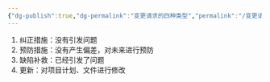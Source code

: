 ```yaml
---
{"dg-publish":true,"dg-permalink":"变更请求的四种类型","permalink":"/变更请求的四种类型/","dgPassFrontmatter":true}
---
```


1. 纠正措施：没有引发问题
2. 预防措施：没有产生偏差，对未来进行预防
3. 缺陷补救：已经引发了问题
4. 更新：对项目计划、文件进行修改